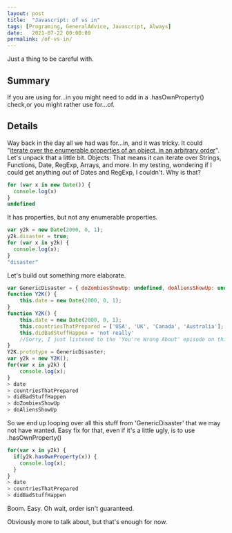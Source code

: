 ```yaml
---
layout: post
title:  "Javascript: of vs in"
tags: [Programing, GeneralAdvice, Javascript, Always]
date:   2021-07-22 00:00:00
permalink: /of-vs-in/
---
```

 
 Just a thing to be careful with.

## Summary
If you are using for...in you might need to add in a .hasOwnProperty() check,or you might rather use for...of.

## Details
Way back in the day all we had was for...in, and it was tricky. It could "[iterate over the enumerable properties of an object, in an arbitrary order](https://developer.mozilla.org/en-US/docs/Web/JavaScript/Reference/Statements/for...of#difference_between_for...of_and_for...in)".  Let's unpack that a little bit. 
Objects: That means it can iterate over Strings, Functions, Date, RegExp, Arrays, and more.  In my testing, wondering if I could get anything out of Dates and RegExp, I couldn't.  Why is that?

```javascript
for (var x in new Date()) {
  console.log(x)
}
undefined
```
It has properties, but not any enumerable properties.

```javascript
var y2k = new Date(2000, 0, 1);
y2k.disaster = true;
for (var x in y2k) {
  console.log(x);
}
"disaster"
```

Let's build out something more elaborate.
```javascript
var GenericDisaster = { doZombiesShowUp: undefined, doAliensShowUp: undefined }
function Y2K() {
    this.date = new Date(2000, 0, 1);
}
function Y2K() {
    this.date = new Date(2000, 0, 1);
    this.countriesThatPrepared = ['USA', 'UK', 'Canada', 'Australia']; //Nothing to see here, move along.
    this.didBadStuffHappen = 'not really'
    //Sorry, I just listened to the 'You're Wrong About' episode on this.
}
Y2K.prototype = GenericDisaster;
var y2k = new Y2K();
for(var x in y2k) {
    console.log(x);
}
> date
> countriesThatPrepared
> didBadStuffHappen
> doZombiesShowUp
> doAliensShowUp
```
So we end up looping over all this stuff from 'GenericDisaster' that we may not have wanted. Easy fix for that, even if it's a little ugly, is to use .hasOwnProperty()

```javascript
for(var x in y2k) {
  if(y2k.hasOwnProperty(x)) { 
    console.log(x);
  }
}
> date
> countriesThatPrepared
> didBadStuffHappen
```

Boom. Easy. Oh wait, order isn't guaranteed.

Obviously more to talk about, but that's enough for now.
